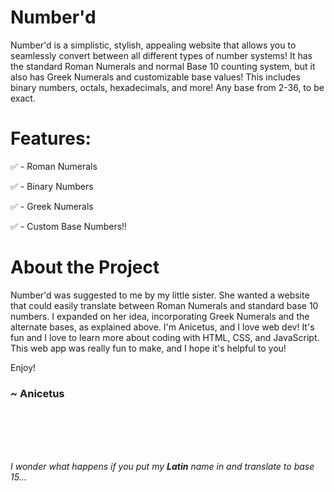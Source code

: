 # Number'd

Number'd is a simplistic, stylish, appealing website that allows you to seamlessly convert between all different types of number systems!
It has the standard Roman Numerals and normal Base 10 counting system, but it also has Greek Numerals and customizable base values!
This includes binary numbers, octals, hexadecimals, and more! Any base from 2-36, to be exact.

# Features:

✅ - Roman Numerals

✅ - Binary Numbers

✅ - Greek Numerals

✅ - Custom Base Numbers!!

# About the Project

Number'd was suggested to me by my little sister. She wanted a website that could easily translate between Roman Numerals and standard base 10 numbers. I expanded on her idea, incorporating Greek Numerals and the alternate bases, as explained above.
I'm Anicetus, and I love web dev! It's fun and I love to learn more about coding with HTML, CSS, and JavaScript. This web app was really fun to make, and I hope it's helpful to you!

Enjoy!

### ~ Anicetus

<br>
<br>
<br>
<br>


*I wonder what happens if you put my **Latin** name in and translate to base 15...*

